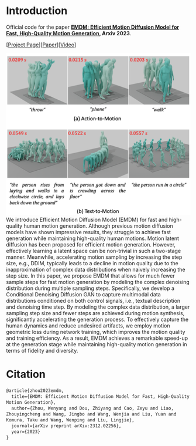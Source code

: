 # Introduction
Official code for the paper **[EMDM: Efficient Motion Diffusion Model for Fast, High-Quality Motion Generation](https://arxiv.org/abs/2312.02256), Arxiv 2023**.


[[Project Page](https://frank-zy-dou.github.io/projects/EMDM/index.html)][[Paper](https://arxiv.org/abs/2312.02256)][[Video](https://www.youtube.com/watch?si=atUuUP4eLbXQjixc&v=1SyCXbnol_g&feature=youtu.be&ab_channel=FrankZhiyangDou)]

![fig_teaser.png](assets%2Ffig_teaser.png)
We introduce Efficient Motion Diffusion Model (EMDM) for fast and high-quality human motion generation. Although previous motion diffusion models have shown impressive results, they struggle to achieve fast generation while maintaining high-quality human motions. Motion latent diffusion has been proposed for efficient motion generation. However, effectively learning a latent space can be non-trivial in such a two-stage manner. Meanwhile, accelerating motion sampling by increasing the step size, e.g., DDIM, typically leads to a decline in motion quality due to the inapproximation of complex data distributions when naively increasing the step size. In this paper, we propose EMDM that allows for much fewer sample steps for fast motion generation by modeling the complex denoising distribution during multiple sampling steps. Specifically, we develop a Conditional Denoising Diffusion GAN to capture multimodal data distributions conditioned on both control signals, i.e., textual description and denoising time step. By modeling the complex data distribution, a larger sampling step size and fewer steps are achieved during motion synthesis, significantly accelerating the generation process. To effectively capture the human dynamics and reduce undesired artifacts, we employ motion geometric loss during network training, which improves the motion quality and training efficiency. As a result, EMDM achieves a remarkable speed-up at the generation stage while maintaining high-quality motion generation in terms of fidelity and diversity.
# Citation
```angular2html
@article{zhou2023emdm,
  title={EMDM: Efficient Motion Diffusion Model for Fast, High-Quality Motion Generation},
  author={Zhou, Wenyang and Dou, Zhiyang and Cao, Zeyu and Liao, Zhouyingcheng and Wang, Jingbo and Wang, Wenjia and Liu, Yuan and Komura, Taku and Wang, Wenping and Liu, Lingjie},
  journal={arXiv preprint arXiv:2312.02256},
  year={2023}
}
```




